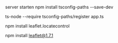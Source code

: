 server starten
npm install tsconfig-paths --save-dev

ts-node --require tsconfig-paths/register app.ts

npm install leaflet.locatecontrol

npm install leaflet@1.7.1
